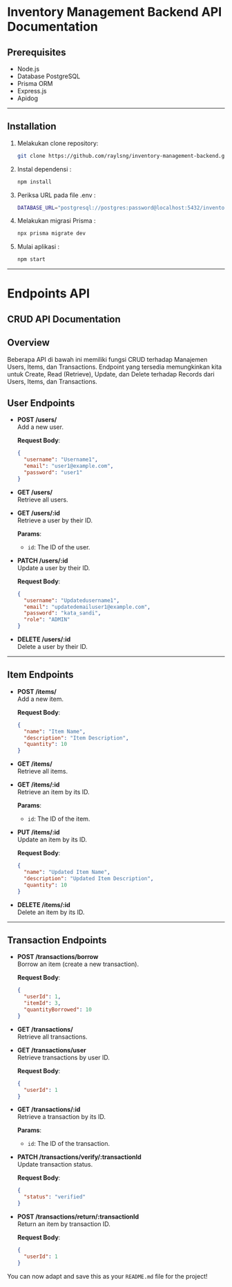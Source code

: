 # Inventory Management Backend API Documentation

## Prerequisites
- Node.js
- Database PostgreSQL
- Prisma ORM
- Express.js
- Apidog
---
## Installation

1. Melakukan clone repository:
   ```bash
   git clone https://github.com/raylsng/inventory-management-backend.git
   
2. Instal dependensi :
   ```bash
   npm install
   
3. Periksa URL pada file .env :
   ```bash
   DATABASE_URL="postgresql://postgres:password@localhost:5432/inventory-management"
   
4. Melakukan migrasi Prisma :
   ```bash
   npx prisma migrate dev

5. Mulai aplikasi :
   ```bash
   npm start
   
---
# Endpoints API

## CRUD API Documentation
## Overview
Beberapa API di bawah ini memiliki fungsi CRUD terhadap Manajemen Users, Items, dan Transactions. Endpoint yang tersedia memungkinkan kita untuk Create, Read (Retrieve), Update, dan Delete terhadap Records dari Users, Items, dan Transactions.

## User Endpoints

- **POST /users/**  
  Add a new user.

  **Request Body**:  
  ```json
  {
    "username": "Username1",
    "email": "user1@example.com",
    "password": "user1"
  }
  ```

- **GET /users/**  
  Retrieve all users.

- **GET /users/:id**  
  Retrieve a user by their ID.

  **Params**:  
  - `id`: The ID of the user.

- **PATCH /users/:id**  
  Update a user by their ID.

  **Request Body**:  
  ```json
  {
    "username": "Updatedusername1",
    "email": "updatedemailuser1@example.com",
    "password": "kata_sandi",
    "role": "ADMIN"
  }
  ```

- **DELETE /users/:id**  
  Delete a user by their ID.

---

## Item Endpoints

- **POST /items/**  
  Add a new item.

  **Request Body**:  
  ```json
  {
    "name": "Item Name",
    "description": "Item Description",
    "quantity": 10
  }
  ```

- **GET /items/**  
  Retrieve all items.

- **GET /items/:id**  
  Retrieve an item by its ID.

  **Params**:  
  - `id`: The ID of the item.

- **PUT /items/:id**  
  Update an item by its ID.

  **Request Body**:  
  ```json
  {
    "name": "Updated Item Name",
    "description": "Updated Item Description",
    "quantity": 10
  }
  ```

- **DELETE /items/:id**  
  Delete an item by its ID.

---


## Transaction Endpoints

- **POST /transactions/borrow**  
  Borrow an item (create a new transaction).

  **Request Body**:  
  ```json
  {
    "userId": 1,
    "itemId": 3,
    "quantityBorrowed": 10
  }
  ```

- **GET /transactions/**  
  Retrieve all transactions.

- **GET /transactions/user**  
  Retrieve transactions by user ID.

  **Request Body**:  
  ```json
  {
    "userId": 1
  }
  ```

- **GET /transactions/:id**  
  Retrieve a transaction by its ID.

  **Params**:  
  - `id`: The ID of the transaction.

- **PATCH /transactions/verify/:transactionId**  
  Update transaction status.

  **Request Body**:  
  ```json
  {
    "status": "verified"
  }
  ```

- **POST /transactions/return/:transactionId**  
  Return an item by transaction ID.

  **Request Body**:  
  ```json
  {
    "userId": 1
  }
  ```

You can now adapt and save this as your `README.md` file for the project!


